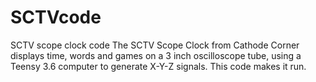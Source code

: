 # SCTVcode
SCTV scope clock code
The SCTV Scope Clock from Cathode Corner displays time, words and games on a 3 inch oscilloscope tube, using a Teensy 3.6 computer to generate X-Y-Z signals. 
This code makes it run. 



